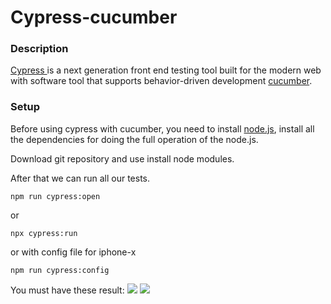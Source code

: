 # Cypress-cucumber
### Description
[Cypress ](https://www.cypress.io/) is a next generation front end testing tool built for the modern web with software tool that supports behavior-driven development [cucumber](https://cucumber.io/).

### Setup
Before using cypress with cucumber, you need to install [node.js](https://nodejs.org/en/), install all the dependencies for doing the full operation of the node.js.

Download git repository and use install node modules.

After that we can run all our tests.
```console
npm run cypress:open 
```
or 
```console
npx cypress:run
```
or with config file for iphone-x
```console
npm run cypress:config
```
You must have these result:
![](https://diankavoy19.github.io/TestRail-Homework/picture/Report.png)
![](https://diankavoy19.github.io/TestRail-Homework/picture/Report1.png)